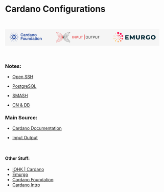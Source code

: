 # Cardano Configurations
<br>

![cie-pic](cie.png)

<br>

### Notes:
* [Open SSH](https://github.com/eltownes/Cardano-Configs/tree/master/Open%20SSH)

* [PostgreSQL](https://github.com/eltownes/Cardano-Configs/tree/master/PostgreSQL)

* [SMASH](https://github.com/eltownes/Cardano-Configs/tree/master/SMASH)

* [CN & DB](https://github.com/eltownes/Cardano-Configs/tree/master/CNDB)

### Main Source:

* [Cardano Documentation](https://docs.cardano.org/en/latest/)

* [Input Output](https://github.com/input-output-hk)

<br>

#### Other Stuff:
* [IOHK | Cardano](https://iohk.io/en/projects/cardano/)
* [Emurgo](https://emurgo.io/)
* [Cardano Foundation](https://cardanofoundation.org/)
* [Cardano Intro](https://www.cardano.org/)


<br><br>

